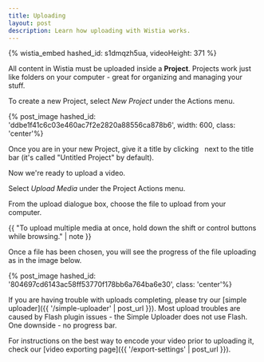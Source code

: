 ```yaml
---
title: Uploading
layout: post
description: Learn how uploading with Wistia works.
---
```


{% wistia_embed hashed_id: s1dmqzh5ua, videoHeight: 371 %}


All content in Wistia must be uploaded inside a **Project**.
Projects work just like folders on your computer - great for organizing and
managing your stuff.

To create a new Project, select *New Project* under the
<span class="action_menu">Actions</span> menu.

{% post_image hashed_id: 'ddbe1f41c6c03e460ac7f2e2820a88556ca878b6', width: 600, class: 'center'%}

Once you are in your new Project, give it a title by clicking
<span class="edit_tag">&nbsp;</span> next to the title bar
(it's called "Untitled Project" by default).

Now we're ready to upload a video.

Select *Upload Media* under the
<span class="action_menu">Project Actions</span> menu.

From the upload dialogue box, choose the file to upload from your computer.

{{ "To upload multiple media at once, hold down the shift or control buttons while browsing." | note }}

Once a file has been chosen, you will see the progress of the file uploading
as in the image below.

{% post_image hashed_id: '804697cd6143ac58ff53770f178bb6a764ba6e30', class: 'center'%}

If you are having trouble with uploads completing, please try our
[simple uploader]({{ '/simple-uploader' | post_url }}). Most upload troubles
are caused by Flash plugin issues - the Simple Uploader does not use Flash. One
downside - no progress bar.

For instructions on the best way to encode your video prior to uploading it,
check our [video exporting page]({{ '/export-settings' | post_url }}).
